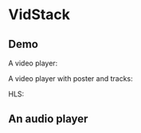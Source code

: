 # VidStack

## Demo

A video player:

<VidStack src="https://vp-demo.u2sb.com/video/caminandes_03_llamigos_720p.mp4" />

A video player with poster and tracks:

<VidStack
  src="https://upload.wikimedia.org/wikipedia/commons/transcoded/f/f1/Sintel_movie_4K.webm/Sintel_movie_4K.webm.1080p.vp9.webm"
  title="VidStack video"
  poster="/poster.svg"
  :tracks="[
    {
      default: true,
      src: '/en.vtt',
      kind: 'subtitles',
      label: 'English',
      srcLang: 'en',
    },
    {
      src: '//fr.vtt',
      kind: 'subtitles',
      label: 'French',
      srcLang: 'fr',
    },
  ]"
/>

HLS:

<VidStack src="https://mse-demo.u2sb.com/dash/master.m3u8" />

## An audio player

<VidStack
  src="/sample.mp3"
  title="A Sample Audio"
/>

